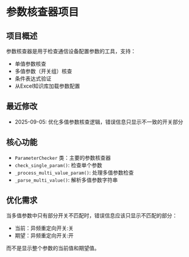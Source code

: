 # 参数核查器项目

## 项目概述
参数核查器是用于检查通信设备配置参数的工具，支持：
- 单值参数核查
- 多值参数（开关组）核查
- 条件表达式验证
- 从Excel知识库加载参数配置

## 最近修改
- 2025-09-05: 优化多值参数核查逻辑，错误信息只显示不一致的开关部分

## 核心功能
- `ParameterChecker` 类：主要的参数核查器
- `check_single_param()`: 检查单个参数
- `_process_multi_value_param()`: 处理多值参数检查
- `_parse_multi_value()`: 解析多值参数字符串

## 优化需求
当多值参数中只有部分开关不匹配时，错误信息应该只显示不匹配的部分：
- 当前：异频重定向开关:关
- 期望：异频重定向开关:开

而不是显示整个参数的当前值和期望值。